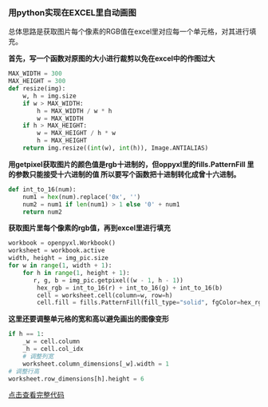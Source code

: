 ### 用python实现在EXCEL里自动画图
总体思路是获取图片每个像素的RGB值在excel里对应每一个单元格，对其进行填充。

**首先，写一个函数对原图的大小进行裁剪以免在excel中的作图过大**

```python
MAX_WIDTH = 300
MAX_HEIGHT = 300
def resize(img):
    w, h = img.size
    if w > MAX_WIDTH:
        h = MAX_WIDTH / w * h
        w = MAX_WIDTH
    if h > MAX_HEIGHT:
        w = MAX_HEIGHT / h * w
        h = MAX_HEIGHT
    return img.resize((int(w), int(h)), Image.ANTIALIAS)
```
**用getpixel获取图片的颜色值是rgb十进制的，但oppyxl里的fills.PatternFill 里的参数只能接受十六进制的值
所以要写个函数把十进制转化成曾十六进制。**

```python
def int_to_16(num):
    num1 = hex(num).replace('0x', '')
    num2 = num1 if len(num1) > 1 else '0' + num1
    return num2
 ```
 
**获取图片里每个像素的rgb值，再到excel里进行填充**
 ```python
 workbook = openpyxl.Workbook()
 worksheet = workbook.active
 width, height = img_pic.size
 for w in range(1, width + 1):
     for h in range(1, height + 1):
        r, g, b = img_pic.getpixel((w - 1, h - 1))
         hex_rgb = int_to_16(r) + int_to_16(g) + int_to_16(b)
         cell = worksheet.cell(column=w, row=h)
         cell.fill = fills.PatternFill(fill_type="solid", fgColor=hex_rgb)
 ```

**这里还要调整单元格的宽和高以避免画出的图像变形**
```python
if h == 1:
    _w = cell.column
    _h = cell.col_idx
    # 调整列宽
    worksheet.column_dimensions[_w].width = 1
# 调整行高
worksheet.row_dimensions[h].height = 6
```

 [点击查看完整代码](https://github.com/suvieu/PYTHON-PROGRAM/blob/master/%E8%87%AA%E5%8A%A8%E7%94%BB%E5%9B%BE/drawing.py)


